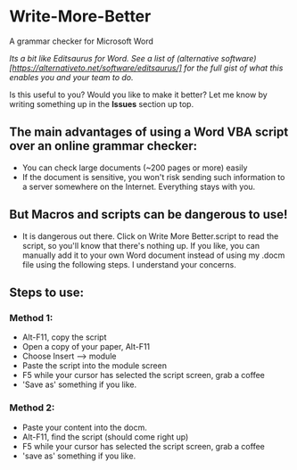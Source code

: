 # Write-More-Better
A grammar checker for Microsoft Word

*Its a bit like Editsaurus for Word. See a list of (alternative software)[https://alternativeto.net/software/editsaurus/] for the full gist of what this enables you and your team to do.*

Is this useful to you?  Would you like to make it better?  Let me know by writing something up in the **Issues** section up top.

## The main advantages of using a Word VBA script over an online grammar checker:
- You can check large documents (~200 pages or more) easily
- If the document is sensitive, you won't risk sending such information to a server somewhere on the Internet.  Everything stays with you.

## But Macros and scripts can be dangerous to use!

- It is dangerous out there.  Click on Write More Better.script to read the script, so you'll know that there's nothing up.  If you like, you can manually add it to your own Word document instead of using my .docm file using the following steps.  I understand your concerns.

## Steps to use:

### Method 1:
-	Alt-F11, copy the script
-	Open a copy of your paper, Alt-F11
-	Choose Insert --> module
-	Paste the script into the module screen
-	F5 while your cursor has selected the script screen, grab a coffee
-	'Save as' something if you like.

### Method 2:
-	Paste your content into the docm.
-	Alt-F11, find the script (should come right up)
-	F5 while your cursor has selected the script screen, grab a coffee
-	'save as' something if you like.
